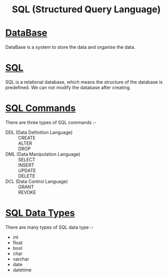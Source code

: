 <h1 align="center"> SQL (Structured Query Language) </h1>

<h1 align="left"> <u> DataBase </u> </h1>
<p>DataBase is a system to store the data and organise the data.</p>

<h1 align="left"> <u> SQL </u> </h1>
<p>SQL is a relational database, which means the structure of the database is predefined. We can not modify the database after creating. </p>

<h1 align="left"> <u> SQL Commands </u> </h1>
<p>There are three types of SQL commands :- </p>
<dl>
  <dt>DDL (Data Definition Language)</dt>
  <dd>CREATE</dd>
  <dd>ALTER</dd>
  <dd>DROP</dd>

  <dt>DML (Data Manipulation Language)</dt>
  <dd>SELECT</dd>
  <dd>INSERT</dd>
  <dd>UPDATE</dd>
  <dd>DELETE</dd>

  <dt>DCL (Data Control Language)</dt>
  <dd>GRANT</dd>
  <dd>REVOKE</dd>
  
</dl>

<h1 align="left"> <u> SQL Data Types </u> </h1>
<p>There are many types of SQL data type :- </p>
<ul>
  <li>int</li>
  <li>float</li>
  <li>bool</li>
  <li>char</li>
  <li>varchar</li>
  <li>date</li>
  <li>datetime</li>
</ul>
